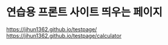# 연습용 프론트 사이트 띄우는 페이지
https://jihun1362.github.io/testpage/
https://jihun1362.github.io/testpage/calculator
